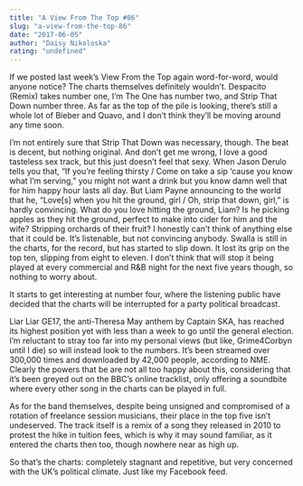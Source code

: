 ```yaml
---
title: "A View From The Top #86"
slug: "a-view-from-the-top-86"
date: "2017-06-05"
author: "Daisy Nikoloska"
rating: "undefined"
---
```


If we posted last week’s View From the Top again word-for-word, would anyone notice? The charts themselves definitely wouldn’t. Despacito (Remix) takes number one, I’m The One has number two, and Strip That Down number three. As far as the top of the pile is looking, there’s still a whole lot of Bieber and Quavo, and I don’t think they’ll be moving around any time soon.

I’m not entirely sure that Strip That Down was necessary, though. The beat is decent, but nothing original. And don’t get me wrong, I love a good tasteless sex track, but this just doesn’t feel that sexy. When Jason Derulo tells you that, “If you’re feeling thirsty / Come on take a sip ‘cause you know what I’m serving,” you might not want a drink but you know damn well that for him happy hour lasts all day. But Liam Payne announcing to the world that he, “Love\[s\] when you hit the ground, girl / Oh, strip that down, girl,” is hardly convincing. What do you love hitting the ground, Liam? Is he picking apples as they hit the ground, perfect to make into cider for him and the wife? Stripping orchards of their fruit? I honestly can’t think of anything else that it could be. It’s listenable, but not convincing anybody. Swalla is still in the charts, for the record, but has started to slip down. It lost its grip on the top ten, slipping from eight to eleven. I don’t think that will stop it being played at every commercial and R&B night for the next five years though, so nothing to worry about.

It starts to get interesting at number four, where the listening public have decided that the charts will be interrupted for a party political broadcast.

Liar Liar GE17, the anti-Theresa May anthem by Captain SKA, has reached its highest position yet with less than a week to go until the general election. I’m reluctant to stray too far into my personal views (but like, Grime4Corbyn until I die) so will instead look to the numbers. It’s been streamed over 300,000 times and downloaded by 42,000 people, according to NME. Clearly the powers that be are not all too happy about this, considering that it’s been greyed out on the BBC’s online tracklist, only offering a soundbite where every other song in the charts can be played in full.

As for the band themselves, despite being unsigned and compromised of a rotation of freelance session musicians, their place in the top five isn’t undeserved. The track itself is a remix of a song they released in 2010 to protest the hike in tuition fees, which is why it may sound familiar, as it entered the charts then too, though nowhere near as high up.

So that’s the charts: completely stagnant and repetitive, but very concerned with the UK’s political climate. Just like my Facebook feed.
